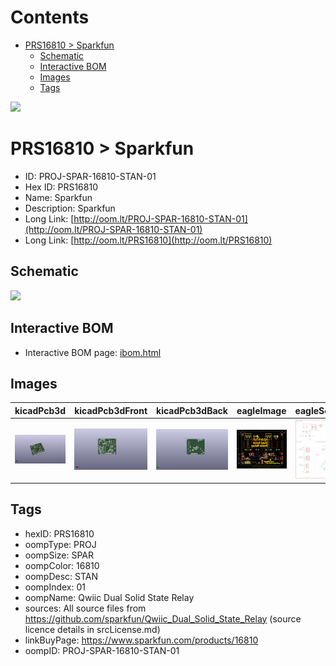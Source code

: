 



Contents
========

* [PRS16810 > Sparkfun](#prs16810--sparkfun)
	* [Schematic](#schematic)
	* [Interactive BOM](#interactive-bom)
	* [Images](#images)
	* [Tags](#tags)
  
![][im]
# PRS16810 > Sparkfun

- ID: PROJ-SPAR-16810-STAN-01
- Hex ID: PRS16810
- Name: Sparkfun
- Description: Sparkfun
- Long Link: [http://oom.lt/PROJ-SPAR-16810-STAN-01](http://oom.lt/PROJ-SPAR-16810-STAN-01)
- Long Link: [http://oom.lt/PRS16810](http://oom.lt/PRS16810)

## Schematic
  
![][schem]
## Interactive BOM

- Interactive BOM page: [ibom.html](https://htmlpreview.github.io/?https://github.com/oomlout/oomlout_OOMP_projects/blob/main/PROJ-SPAR-16810-STAN-01/kicad/bom/ibom.html)

## Images
  
  

|kicadPcb3d|kicadPcb3dFront|kicadPcb3dBack|eagleImage|eagleSchemImage|
| :---: | :---: | :---: | :---: | :---: |
|[![kicadPcb3d](kicadPcb3d_140.png)](kicadPcb3d.png)|[![kicadPcb3dFront](kicadPcb3dFront_140.png)](kicadPcb3dFront.png)|[![kicadPcb3dBack](kicadPcb3dBack_140.png)](kicadPcb3dBack.png)|[![eagleImage](eagleImage_140.png)](eagleImage.png)|[![eagleSchemImage](eagleSchemImage_140.png)](eagleSchemImage.png)|

## Tags

- hexID: PRS16810
- oompType: PROJ
- oompSize: SPAR
- oompColor: 16810
- oompDesc: STAN
- oompIndex: 01
- oompName: Qwiic Dual Solid State Relay
- sources: All source files from https://github.com/sparkfun/Qwiic_Dual_Solid_State_Relay (source licence details in srcLicense.md)
- linkBuyPage: https://www.sparkfun.com/products/16810
- oompID: PROJ-SPAR-16810-STAN-01



[im]: kicadPcb3d_450.png
[schem]: eagleSchemImage.png
